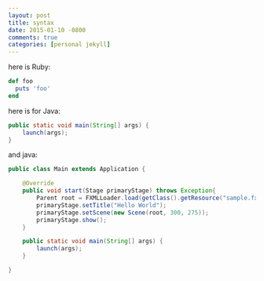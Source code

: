 ```yaml
---
layout: post
title: syntax
date: 2015-01-10 -0800
comments: true
categories: [personal jekyll]
---
```


here is Ruby:

```ruby
def foo
  puts 'foo'
end

```



here is for Java:

```java
public static void main(String[] args) {
    launch(args);
}
```



and java:

```java
public class Main extends Application {

    @Override
    public void start(Stage primaryStage) throws Exception{
        Parent root = FXMLLoader.load(getClass().getResource("sample.fxml"));
        primaryStage.setTitle("Hello World");
        primaryStage.setScene(new Scene(root, 300, 275));
        primaryStage.show();
    }

    public static void main(String[] args) {
        launch(args);
    }

}

```



